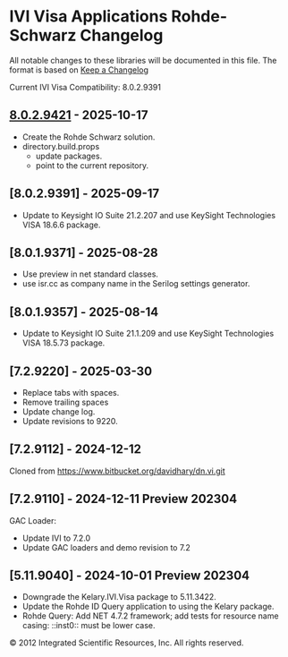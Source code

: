 # IVI Visa Applications Rohde-Schwarz Changelog
All notable changes to these libraries will be documented in this file.
The format is based on [Keep a Changelog](https://keepachangelog.com/en/1.0.0/)

[8.0.2.9421]: https://www.github.com/atecoder/dn.vi.ivi

Current IVI Visa Compatibility: 8.0.2.9391

## [8.0.2.9421] - 2025-10-17
- Create the Rohde Schwarz solution.
- directory.build.props
  - update packages.
  - point to the current repository.

## [8.0.2.9391] - 2025-09-17
- Update to Keysight IO Suite 21.2.207 and use KeySight Technologies VISA 18.6.6 package.

## [8.0.1.9371] - 2025-08-28
- Use preview in net standard classes.
- use isr.cc as company name in the Serilog settings generator.

## [8.0.1.9357] - 2025-08-14
- Update to Keysight IO Suite 21.1.209 and use KeySight Technologies VISA 18.5.73 package.

## [7.2.9220] - 2025-03-30
- Replace tabs with spaces.
- Remove trailing spaces 
- Update change log.
- Update revisions to 9220.

## [7.2.9112] - 2024-12-12
Cloned from https://www.bitbucket.org/davidhary/dn.vi.git

## [7.2.9110] - 2024-12-11 Preview 202304
GAC Loader:
* Update IVI to 7.2.0
* Update GAC loaders and demo revision to 7.2

## [5.11.9040] - 2024-10-01 Preview 202304
* Downgrade the Kelary.IVI.Visa package to 5.11.3422.
* Update the Rohde ID Query application to using the Kelary package.
* Rohde Query: Add NET 4.7.2 framework; add tests for resource name casing: ::inst0:: must be lower case.

&copy; 2012 Integrated Scientific Resources, Inc. All rights reserved.

[vs.VI]: https://www.github.com/atecoder/dn.vi.ivi
[vs.Visa]: https://bitbucket.org/davidhary/vs.io.visa
